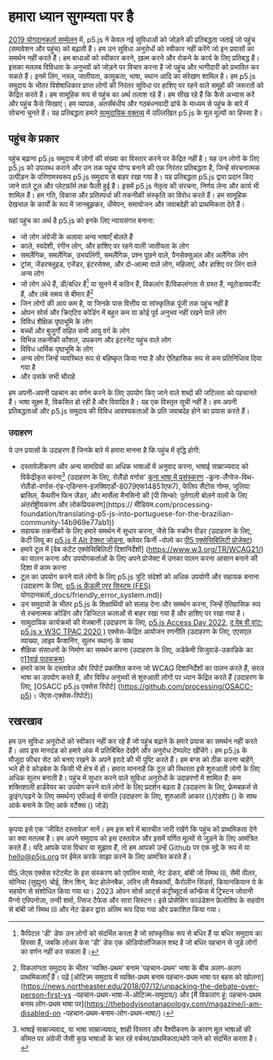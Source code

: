 # हमारा ध्यान सुगम्यता पर है

[2019 योगदानकर्ता सम्मेलन](https://p5js.org/community/contributors-conference-2019.html) में, p5.js ने केवल नई सुविधाओं को जोड़ने की प्रतिबद्धता जताई जो पहुंच (समावेशन और पहुंच) को बढ़ाती हैं। हम उन सुविधा अनुरोधों को स्वीकार नहीं करेंगे जो इन प्रयासों का समर्थन नहीं करते हैं। हम बाधाओं को स्वीकार करने, ख़त्म करने और रोकने के कार्य के लिए प्रतिबद्ध हैं। इसका मतलब विविधता के अनुभवों को जोड़ने पर विचार करना है जो पहुंच और भागीदारी को प्रभावित कर सकते हैं। इनमें लिंग, नस्ल, जातीयता, कामुकता, भाषा, स्थान आदि का संरेखण शामिल है। हम p5.js समुदाय के भीतर विशेषाधिकार प्राप्त लोगों की निरंतर सुविधा पर हाशिए पर रहने वाले समूहों की जरूरतों को केंद्रित करते हैं। हम सामूहिक रूप से पहुंच का अर्थ तलाश रहे हैं। हम सीख रहे हैं कि कैसे अभ्यास करें और पहुंच कैसे सिखाएं। हम व्यापक, अंतर्संबंधीय और गठबंधनवादी ढांचे के माध्यम से पहुंच के बारे में सोचना चुनते हैं। यह प्रतिबद्धता हमारे [सामुदायिक वक्तव्य](https://p5js.org/community/) में उल्लिखित p5.js के मूल मूल्यों का हिस्सा है।

## पहुंच के प्रकार

पहुंच बढ़ाना p5.js समुदाय में लोगों की संख्या का विस्तार करने पर केंद्रित नहीं है। यह उन लोगों के लिए p5.js को उपलब्ध कराने और उन तक पहुंच योग्य बनाने की एक निरंतर प्रतिबद्धता है, जिन्हें संरचनात्मक उत्पीड़न के परिणामस्वरूप p5.js समुदाय से बाहर रखा गया है। यह प्रतिबद्धता p5.js द्वारा प्रदान किए जाने वाले टूल और प्लेटफ़ॉर्म तक फैली हुई है। इसमें p5.js नेतृत्व की संरचना, निर्णय लेना और कार्य भी शामिल हैं। हम गति, विकास और प्रतिस्पर्धा की तकनीकी संस्कृति का विरोध करते हैं। हम सामूहिक देखभाल के कार्यों के रूप में जानबूझकर, धीमेपन, समायोजन और जवाबदेही को प्राथमिकता देते हैं।

यहां पहुंच का अर्थ है p5.js को इनके लिए न्यायसंगत बनाना:

- जो लोग अंग्रेजी के अलावा अन्य भाषाएँ बोलते हैं
- काले, स्वदेशी, रंगीन लोग, और हाशिए पर रहने वाली जातीयता के लोग
- समलैंगिक, समलैंगिक, उभयलिंगी, समलैंगिक, प्रश्न पूछने वाले, पैनसेक्सुअल और अलैंगिक लोग
- ट्रांस, जेंडरफ्लुइड, एजेंडर, इंटरसेक्स, और दो-आत्मा वाले लोग, महिलाएं, और हाशिए पर लिंग वाले अन्य लोग
- जो लोग अंधे हैं, डी/बधिर हैं[^2] या सुनने में कठिन हैं, विकलांग हैं/विकलांगता से ग्रस्त हैं, न्यूरोडायवर्जेंट हैं, और लंबे समय से बीमार हैं[^3]
- जिन लोगों की आय कम है, या जिनके पास वित्तीय या सांस्कृतिक पूंजी तक पहुंच नहीं है
- ओपन सोर्स और क्रिएटिव कोडिंग में बहुत कम या कोई पूर्व अनुभव नहीं रखने वाले लोग
- विविध शैक्षिक पृष्ठभूमि के लोग
- बच्चों और बुजुर्गों सहित सभी आयु वर्ग के लोग
- विभिन्न तकनीकी कौशल, उपकरण और इंटरनेट पहुंच वाले लोग
- विविध धार्मिक पृष्ठभूमि के लोग
- अन्य लोग जिन्हें व्यवस्थित रूप से बहिष्कृत किया गया है और ऐतिहासिक रूप से कम प्रतिनिधित्व दिया गया है
- और उसके सभी चौराहे

हम अपनी-अपनी पहचान का वर्णन करने के लिए उपयोग किए जाने वाले शब्दों की जटिलता को पहचानते हैं। भाषा सूक्ष्म है, विकसित हो रही है और विवादित है। यह एक विस्तृत सूची नहीं है। हम अपनी प्रतिबद्धताओं और p5.js समुदाय की विविध आवश्यकताओं के प्रति जवाबदेह होने का प्रयास करते हैं।

### उदाहरण

ये उन प्रयासों के उदाहरण हैं जिनके बारे में हमारा मानना ​​है कि पहुंच में वृद्धि होगी:

- दस्तावेज़ीकरण और अन्य सामग्रियों का अधिक भाषाओं में अनुवाद करना, भाषाई साम्राज्यवाद को विकेंद्रीकृत करना[^4] (उदाहरण के लिए, रोलैंडो वर्गास' [कुना भाषा में प्रसंस्करण](https://medium.com/@ProcessingOrg/culture-as-translation-processing-in) -कुना-लैंग्वेज-विथ-रोलैंडो-वर्गास-एंड-एडिन्सन-इज़क्विएर्डो-8079एफ14851एफ7), फेलिप सैंटोस गोम्स, जूलिया ब्रासिल, कैथरीन फिन ज़ेंडर, और मार्सेला मैनसिनो की [पी सिन्को: पुर्तगाली बोलने वालों के लिए अंतर्राष्ट्रीयकरण और लोकप्रियकरण](https:// मीडियम.com/processing-foundation/translating-p5-js-into-portuguese-for-the-brazilian-community-14b969e77ab1))
- सहायक तकनीकों के लिए हमारे समर्थन में सुधार करना, जैसे कि स्क्रीन रीडर (उदाहरण के लिए, केटी लियू का [p5.js में Alt टेक्स्ट जोड़ना](https://medium.com/processing-foundation/adding-alt-text-e2c7684e44f8), क्लेयर किर्नी -वोल्पे का [पी5 एक्सेसिबिलिटी प्रोजेक्ट](https://medium.com/processing-foundation/p5-accessibility-115d84535fa8))
- हमारे टूल में [वेब कंटेंट एक्सेसिबिलिटी दिशानिर्देशों] (https://www.w3.org/TR/WCAG21/) का पालन करना और उपयोगकर्ताओं के लिए अपने प्रोजेक्ट में उनका पालन करना आसान बनाने की दिशा में काम करना
- टूल का उपयोग करने वाले लोगों के लिए p5.js त्रुटि संदेशों को अधिक उपयोगी और सहायक बनाना (उदाहरण के लिए, [p5.js फ्रेंडली एरर सिस्टम (FES)](https://github.com/processing/p5.js/blob/main/) योगदानकर्ता_docs/friendly_error_system.md))
- उन समुदायों के भीतर p5.js के शिक्षार्थियों को सलाह देना और समर्थन करना, जिन्हें ऐतिहासिक रूप से रचनात्मक कोडिंग और डिजिटल कलाओं से बाहर रखा गया है और हाशिए पर रखा गया है।
- सामुदायिक कार्यक्रमों की मेजबानी (उदाहरण के लिए, [p5.js Access Day 2022](https://p5js.org/community/p5js-access-day-2022.html), [द वेब वी वांट: p5.js x W3C TPAC 2020 )](https://medium.com/processing-foundation/p5-js-x-w3c-tpac-bee4c621a053) एक्सेस-केंद्रित आयोजन रणनीति (उदाहरण के लिए, एएसएल व्याख्या, लाइव कैप्शनिंग, सुलभ स्थान) के साथ
- शैक्षिक संसाधनों के निर्माण का समर्थन करना (उदाहरण के लिए, अडेकेमी सिजुवाडे-उकाडिके का [ए11वाई पाठ्यक्रम](http://a11ysyllabus.site/))
- हमारे काम के दस्तावेज़ और रिपोर्ट प्रकाशित करना जो WCAG दिशानिर्देशों का पालन करते हैं, सरल भाषा का उपयोग करते हैं, और विविध अनुभवों से शुरुआती लोगों पर ध्यान केंद्रित करते हैं (उदाहरण के लिए, [OSACC p5.js एक्सेस रिपोर्ट] (https://github.com/processing/OSACC-p5)। जेएस-एक्सेस-रिपोर्ट))

## रखरखाव
हम उन सुविधा अनुरोधों को स्वीकार नहीं कर रहे हैं जो पहुंच बढ़ाने के हमारे प्रयास का समर्थन नहीं करते हैं। आप इस मानदंड को हमारे अंक में प्रतिबिंबित देखेंगे और अनुरोध टेम्पलेट खींचेंगे। हम p5.js के मौजूदा फीचर सेट को बनाए रखने के अपने इरादे की भी पुष्टि करते हैं। हम बग्स को ठीक करना चाहेंगे, भले ही वे कोडबेस के किसी भी क्षेत्र में हों। हमारा मानना ​​है कि टूल की स्थिरता इसे शुरुआती लोगों के लिए अधिक सुलभ बनाती है। पहुंच में सुधार करने वाले सुविधा अनुरोधों के उदाहरणों में शामिल हैं:
कम शक्तिशाली हार्डवेयर का उपयोग करने वाले लोगों के लिए प्रदर्शन बढ़ता है (उदाहरण के लिए, फ़्रेमबफ़र्स से ड्राइंग/पढ़ने के लिए समर्थन)
एपीआई में संगति (उदाहरण के लिए, शुरुआती आकार ()/एंडशेप () के साथ आर्क बनाने के लिए आर्क वर्टेक्स () जोड़ें)

___

कृपया इसे एक 'जीवित दस्तावेज़' मानें। हम इस बारे में बातचीत जारी रखेंगे कि पहुंच को प्राथमिकता देने का क्या मतलब है। हम अपने समुदाय को इस दस्तावेज़ और इसमें वर्णित मूल्यों से जुड़ने के लिए आमंत्रित करते हैं। यदि आपके पास विचार या सुझाव हैं, तो हम आपको उन्हें Github पर एक मुद्दे के रूप में या hello@p5js.org पर ईमेल करके साझा करने के लिए आमंत्रित करते हैं।

पी5.जेएस एक्सेस स्टेटमेंट के इस संस्करण को एवलिन मासो, नेट डेकर, बॉबी जो स्मिथ III, सैमी वीलर, सोनिया (सुह्युन) चोई, शिन शिन, केट होलेनबैक, लॉरेन ली मैक्कार्थी, कैरोलीन सिंडर्स, कियानकियान ये के सहयोग से संशोधित किया गया था। 2023 ओपन सोर्स आर्ट्स कंट्रीब्यूटर्स कॉन्फ्रेंस में ट्रिस्टन जोवानी मैग्नो एस्पिनोज़ा, तन्वी शर्मा, त्सिज टैफेस और सारा सिस्टन। इसे प्रोसेसिंग फाउंडेशन फ़ेलोशिप के सहयोग से बॉबी जो स्मिथ III और नेट डेकर द्वारा अंतिम रूप दिया गया और प्रकाशित किया गया।

[^1]: क्रेंशॉ, किम्बर्ले (1989)। "जाति और लिंग के प्रतिच्छेदन को सीमाबद्ध करना: भेदभाव विरोधी सिद्धांत, नारीवादी सिद्धांत और नस्लवाद विरोधी राजनीति की एक काली नारीवादी आलोचना"। शिकागो विश्वविद्यालय कानूनी फोरम। 1989 (1): 139-167। आईएसएसएन 0892-5593। पूरा पाठ Archive.org पर।
[^2]: कैपिटल 'डी' डेफ उन लोगों को संदर्भित करता है जो सांस्कृतिक रूप से बधिर हैं या बधिर समुदाय का हिस्सा हैं, जबकि लोअर केस 'डी' डेफ एक ऑडियोलॉजिकल शब्द है जो बधिर पहचान से जुड़े लोगों का वर्णन नहीं कर सकता है।
[^3]: विकलांगता समुदाय के भीतर 'व्यक्ति-प्रथम' बनाम 'पहचान-प्रथम' भाषा के बीच अलग-अलग प्राथमिकताएँ हैं। पढ़ें [ऑटिज़्म समुदाय में व्यक्ति-प्रथम बनाम पहचान-प्रथम भाषा पर बहस को खोलना](https://news.northeaster.edu/2018/07/12/unpacking-the-debate-over-person-first-vs -पहचान-प्रथम-भाषा-में-ऑटिज्म-समुदाय/) और [मैं विकलांग हूं: पहचान-प्रथम बनाम लोग-प्रथम भाषा पर](https://thebodyisnotanapology.com/magazine/i-am-disabled-on -पहचान-प्रथम-बनाम-लोग-प्रथम-भाषा/)।
[^4]: भाषाई साम्राज्यवाद, या भाषा साम्राज्यवाद, शाही विस्तार और वैश्वीकरण के कारण मूल भाषाओं की कीमत पर अंग्रेजी जैसी कुछ भाषाओं के चल रहे वर्चस्व/प्राथमिकता/थोपे जाने को संदर्भित करता है।